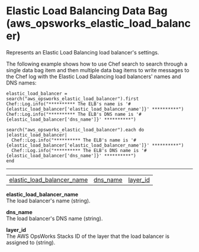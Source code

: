 # Elastic Load Balancing Data Bag \(aws\_opsworks\_elastic\_load\_balancer\)<a name="data-bag-json-elb"></a>

Represents an Elastic Load Balancing load balancer's settings\.

The following example shows how to use Chef search to search through a single data bag item and then multiple data bag items to write messages to the Chef log with the Elastic Load Balancing load balancers' names and DNS names:

```
elastic_load_balancer = search("aws_opsworks_elastic_load_balancer").first
Chef::Log.info("********** The ELB's name is '#{elastic_load_balancer['elastic_load_balancer_name']}' **********")
Chef::Log.info("********** The ELB's DNS name is '#{elastic_load_balancer['dns_name']}' **********")

search("aws_opsworks_elastic_load_balancer").each do |elastic_load_balancer|
  Chef::Log.info("********** The ELB's name is '#{elastic_load_balancer['elastic_load_balancer_name']}' **********")
  Chef::Log.info("********** The ELB's DNS name is '#{elastic_load_balancer['dns_name']}' **********")
end
```


****  

|  |  |  | 
| --- |--- |--- |
| [elastic\_load\_balancer\_name](#data-bag-json-elb-elastic-load-balancer-name) | [dns\_name](#data-bag-json-elb-dns-name) | [layer\_id](#data-bag-json-elb-layer-id) | 

**elastic\_load\_balancer\_name**  
The load balancer's name \(string\)\.

**dns\_name**  
The load balancer's DNS name \(string\)\.

**layer\_id**  
The AWS OpsWorks Stacks ID of the layer that the load balancer is assigned to \(string\)\.